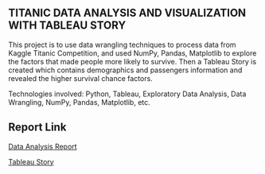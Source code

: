 ## TITANIC DATA ANALYSIS AND VISUALIZATION WITH TABLEAU STORY ##

This project is to use data wrangling techniques to process data from Kaggle Titanic Competition, and used NumPy, Pandas, Matplotlib to explore the factors that made people more likely to survive.
Then a Tableau Story is created which contains demographics and passengers information and revealed the higher survival chance factors.

Technologies involved: Python, Tableau, Exploratory Data Analysis, Data Wrangling, NumPy, Pandas, Matplotlib, etc.

## Report Link ##
[Data Analysis Report](https://github.com/lynnxlmiao/Data-Analysis/blob/master/Projects/Titanic%20Data%20Analysis/titanic_data_analysis.ipynb)

[Tableau Story](https://public.tableau.com/profile/xilin.miao#!/vizhome/Titanic_Tableau_2/Story?publish=yes)
